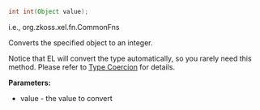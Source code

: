 ```java
int int(Object value);
```

  
i.e.,
<javadoc method="toInt(java.lang.Object)">org.zkoss.xel.fn.CommonFns</javadoc>

Converts the specified object to an integer.

Notice that EL will convert the type automatically, so you rarely need
this method. Please refer to [Type
Coercion](ZUML_Reference/EL_Expressions/Type_Coercion) for
details.

**Parameters:**

- value - the value to convert



